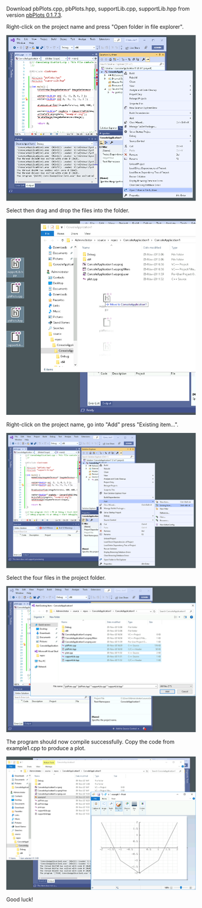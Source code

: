 Download pbPlots.cpp, pbPlots.hpp, supportLib.cpp, supportLib.hpp from version [pbPlots 0.1.7.3](https://github.com/InductiveComputerScience/pbPlots/tree/v0.1.7.3).

Right-click on the project name and press "Open folder in file explorer".

![Image 1](images/VS1.png "Image 1")

Select then drag and drop the files into the folder.

![Image 2](images/VS2.png "Image 2")

Right-click on the project name, go into "Add" press "Existing item...".

![Image 3](images/VS3.png "Image 3")

Select the four files in the project folder.

![Image 4](images/VS4.png "Image 4")

The program should now compile successfully. Copy the code from example1.cpp to produce a plot.

![Image 5](images/VS5.png "Image 5")

Good luck!